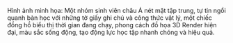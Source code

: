 Hình ảnh minh họa: Một nhóm sinh viên châu Á nét mặt tập trung, tự tin ngồi quanh bàn học với những tờ giấy ghi chú và công thức vật lý, một chiếc đồng hồ biểu thị thời gian đang chạy, phong cách đồ họa 3D Render hiện đại, màu sắc sống động, tạo động lực học tập nhanh chóng và hiệu quả.